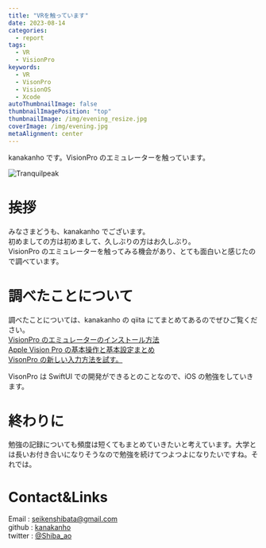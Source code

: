 ```yaml
---
title: "VRを触っています"
date: 2023-08-14
categories:
  - report
tags:
  - VR
  - VisionPro
keywords:
  - VR
  - VisonPro
  - VisionOS
  - Xcode
autoThumbnailImage: false
thumbnailImagePosition: "top"
thumbnailImage: /img/evening_resize.jpg
coverImage: /img/evening.jpg
metaAlignment: center
---
```


kanakanho です。VisionPro のエミュレーターを触っています。

<!--more-->

![Tranquilpeak](/img/lines.jpg)

<!-- {{< toc >}} -->

# 挨拶

みなさまどうも、kanakanho でございます。  
初めましての方は初めまして、久しぶりの方はお久しぶり。  
VisionPro のエミュレーターを触ってみる機会があり、とても面白いと感じたので調べています。

# 調べたことについて

調べたことについては、kanakanho の qiita にてまとめてあるのでぜひご覧ください。  
[VisionPro のエミュレーターのインストール方法](https://qiita.com/kanakanho/items/4dd7448aad63a6beb20a)  
[Apple Vision Pro の基本操作と基本設定まとめ](https://qiita.com/kanakanho/items/bc2eb6c87c3644d630c0)  
[VisonPro の新しい入力方法を試す。](https://qiita.com/kanakanho/items/69f512ff8f81480b00a6)

VisonPro は SwiftUI での開発ができるとのことなので、iOS の勉強をしていきます。

# 終わりに

勉強の記録についても頻度は短くてもまとめていきたいと考えています。大学とは長いお付き合いになりそうなので勉強を続けてつよつよになりたいですね。それでは。

# Contact&Links

Email : seikenshibata@gmail.com  
github : [kanakanho](https://github.com/kanakanho)  
twitter : [@Shiba_ao](https://twitter.com/Shiba_ao_)

